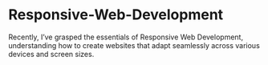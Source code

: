 # Responsive-Web-Development
Recently, I’ve grasped the essentials of Responsive Web Development, understanding how to create websites that adapt seamlessly across various devices and screen sizes.
